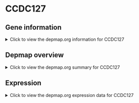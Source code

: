 <h1>CCDC127</h1>

<h2>Gene information</h2>
<details>
  <summary>Click to view the depmap.org information for CCDC127</summary>
  <p><a href="https://depmap.org/portal/gene/CCDC127?tab=about" target="_BLANK">Open page in a new tab...</a></p>
  <iframe src="https://depmap.org/portal/gene/CCDC127?tab=about" style="border:none;width:100%;height:800px"></iframe>
</details>

<h2>Depmap overview</h2>
<details>
  <summary>Click to view the depmap.org summary for CCDC127</summary>
  <p><a href="https://depmap.org/portal/gene/CCDC127?tab=overview" target="_BLANK">Open page in a new tab...</a></p>
  <iframe src="https://depmap.org/portal/gene/CCDC127?tab=overview" style="border:none;width:100%;height:800px"></iframe>
</details>

<h2>Expression</h2>
<details>
  <summary>Click to view the depmap.org expression data for CCDC127</summary>
  <p><a href="https://depmap.org/portal/gene/CCDC127?tab=characterization" target="_BLANK">Open page in a new tab...</a></p>
  <iframe src="https://depmap.org/portal/gene/CCDC127?tab=characterization" style="border:none;width:100%;height:800px"></iframe>
</details>


<!--
<h2>Reactome Pathway diagram</h2>
<details>
  <summary>Click to view the Reactome pathway for CCDC127</summary>
  <p><a href="PURL" target="_BLANK">Open page in a new tab...</a></p>
  PNAME
</details>
-->


